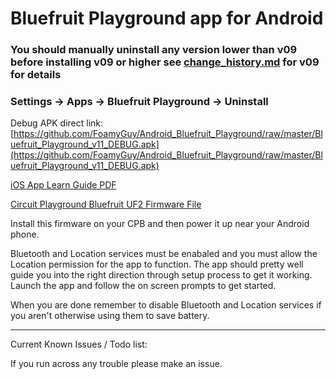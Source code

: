 # Bluefruit Playground app for Android
### You should manually uninstall any version lower than v09 before installing v09 or higher see [change_history.md](https://github.com/FoamyGuy/Android_Bluefruit_Playground/blob/master/change_history.md) for v09 for details 
### Settings -> Apps -> Bluefruit Playground -> Uninstall

Debug APK direct link: [https://github.com/FoamyGuy/Android_Bluefruit_Playground/raw/master/Bluefruit_Playground_v11_DEBUG.apk](https://github.com/FoamyGuy/Android_Bluefruit_Playground/raw/master/Bluefruit_Playground_v11_DEBUG.apk)

[iOS App Learn Guide PDF](https://cdn-learn.adafruit.com/downloads/pdf/bluefruit-playground-app.pdf)

[Circuit Playground Bluefruit UF2 Firmware File](https://adafru.it/HCh)

Install this firmware on your CPB and then power it up near your Android phone.

Bluetooth and Location services must be enabaled and you must allow the Location permission for the app to function.
The app should pretty well guide you into the right direction through setup process to get it working.
Launch the app and follow the on screen prompts to get started.


When you are done remember to disable Bluetooth and Location services if you aren't otherwise using them to save battery.

---

Current Known Issues / Todo list:

    
If you run across any trouble please make an issue.




